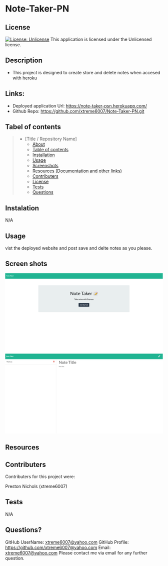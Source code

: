 # Note-Taker-PN

  ## License
  [![License: Unlicense](https://img.shields.io/badge/license-Unlicense-blue.svg)](http://unlicense.org/)
  This application is licensed under the Unlicensed license.

  

  ## Description 
  * This project is designed to create store and delete notes when accesed with heroku



  ## Links:

  * Deployed application Url: https://note-taker-psn.herokuapp.com/
  * Github Repo: https://github.com/xtreme6007/Note-Taker-PN.git
  
  ## Tabel of contents


> * [Title / Repository Name]
>   * [About](#about)
>   * [Table of contents](#tabel-of-contents)
>   * [Installation](#installation)
>   * [Usage](#usage)
>   * [Screenshots](#sceenshots)
>   * [Resources (Documentation and other links)](#resources)
>   * [Contributers](#contributers)
>   * [License](#license)
>   * [Tests](#tests)
>   * [Questions](#questions)



## Instalation


N/A



## Usage

vist the deployed website and post save and delte notes as you please.






## Screen shots
![screenshot](assets/imgs/homepage.png)
![screenshot](assets/imgs/notes.png)





## Resources




## Contributers
Contributers for this project were:

Preston Nichols (xtreme6007)


## Tests

N/A

## Questions?
GitHub UserName: xtreme6007@yahoo.com
GitHub Profile: https://github.com/xtreme6007@yahoo.com
Email: xtreme6007@yahoo.com
Please contact me via email for any further question.
